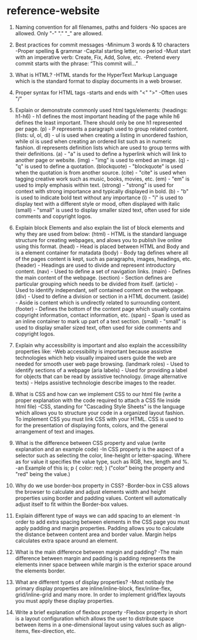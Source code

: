 # reference-website


1. Naming convention for all filenames, paths and folders
-No spaces are allowed. Only "-" "." "_" are allowed.

2. Best practices for commit messages
-Minimum 3 words & 10 characters
-Proper spelling & grammar
-Capital starting letter, no period
-Must start with an imperative verb: Create, Fix, Add, Solve, etc.
-Pretend every commit starts with the phrase: “This commit will…”

3. What is HTML?
-HTML stands for the HyperText Markup Language which is the standard format to display documents in a web browser.

4. Proper syntax for HTML tags
-starts and ends with "<" ">"
-Often uses "/" 

5. Explain or demonstrate commonly used html tags/elements:
(headings: h1-h6) - h1 defines the most important heading of the page while h6 defines the least important. There should only be one h1 represented per page. 
(p) - P represents a paragraph used to group related content.
(lists: ul, ol, dl) - ul is used when creating a listing in unordered fashion, while ol is used when creating an ordered list such as in numeric fashion. dl represents definition lists which are used to group terms with their definitions. 
(a) - "a" is used to define a hyperlink which will link to another page or website.
(img) - "img" is used to embed an image.
(q) - "q" is used to define a quotation.
(blockquote) - "blockquote" is used when the quotation is from another source.
(cite) - "cite" is used when tagging creative work such as music, books, movies, etc.
(em) - "em" is used to imply emphasis within text. 
(strong) - "strong" is used for context with strong importance and typically displayed in bold.
(b) - "b" is used to indicate bold text without any importance 
(i) - "i" is used to display text with a different style or mood, often displayed with italic 
(small) - "small" is used to display smaller sized text, often used for side comments and copyright logos.

6. Explain block Elements and also explain the list of block elements and why they are used from below: 
(html) - HTML is the standard language structure for creating webpages, and alows you to publish live online using this format.
(head) - Head is placed between HTML and Body and is a element container for matadata
(body) - Body tag defines where all of the pages content is kept, such as paragraphs, images, headings, etc. 
(header) - Headings are used to divide and represent introductory content.
(nav) - Used to define a set of navigation links.
(main) - Defines the main content of the webpage. 
(section) - Section defines are particular grouping which needs to be divided from itself. 
(article) - Used to identify independant, self contained content on the webpage.
(div) - Used to define a division or section in a HTML document.
(aside) - Aside is content which is undirectly related to surrounding content.
(footer) - Defines the bottom of the content page which usually contains copyright information, contact information, etc.
(span) - Span is used as an inline container to mark up part of a text section.
(small) - "small" is used to display smaller sized text, often used for side comments and copyright logos.

7. Explain why accessibility is important and also explain the accessibility properties like:
-Web accessibility is important because assistive technologies which help visually impaired users guide the web are needed for smooth user web page browsing. 
(landmark roles) - Used to identify sections of a webpage
(aria labels) - Used for providing a label for objects that can be read by assistive technology.
(image alternative texts) - Helps assistive technologie describe images to the reader.

8. What is CSS and how can we implement CSS to our html file (write a proper explanation with the code required to attach a CSS file inside html file)
-CSS, standing for "Cascading Style Sheets" is the language which allows you to structure your code in a organized layout fashion. To implement CSS you must link CSS with your HTML. CSS is used to for the presentation of displaying fonts, colors, and the general arrangement of text and images.  

9. What is the difference between CSS property and value (write explanation and an example code)
-In CSS property is the aspect of a selector such as selecting the color, line-height or letter-spacing. Where as for value it specifies the value type, such as RGB, hex, length and %. 
-an Example of this is;
p {
    color: red;
} 
("color" being the property and "red" being the value.)

10. Why do we use border-box property in CSS? 
-Border-box in CSS allows the browser to calculate and adjust elements width and height properties using border and padding values. Content will automatically adjust itself to fit within the Border-box values. 

11. Explain different type of ways we can add spacing to an element
-In order to add extra spacing between elements in the CSS page you must apply padding and margin properties. Padding allows you to calculate the distance between content area and border value. Margin helps calculates extra space around an element.

12. What is the main difference between margin and padding?
-The main difference between margin and padding is padding represents the elements inner space between while margin is the exterior space around the elements border. 

13. What are different types of display properties?
-Most notibaly the primary display properties are inline/inline-block, flex/inline-flex, grid/inline-grid and many more. In order to implement grid/flex layouts you must apply these display properties.  

14. Write a brief explanation of flexbox property 
-Flexbox property in short is a layout configuration which allows the user to distribute space between items in a one-dimensional layout using values such as align-items, flex-direction, etc.  

